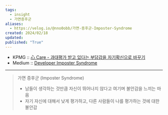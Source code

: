```yaml
---
tags:
  - insight
  - 가면증후군
aliases:
  - https://velog.io/@nno0obb/가면-증후군-Imposter-Syndrome
created: 2024/02/18
updated: 
published: "True"
---
```


- KPMG :: [心 Care - 과대평가 받고 있다는 부담감을 자기확신으로 바꾸기](https://kpmg.com/kr/ko/home/newsletter-channel/202302/mind-care.html)
- Medium :: [Developer Imposter Syndrome](https://blog.lemonbase.team/developer-imposter-syndrome-153f4d94c5d8)

---

> 가면 증후군 (Imposter Syndrome)
> - 남들이 생각하는 것만큼 자신이 뛰어나지 않다고 여기며 불안감을 느끼는 마음
> - 자기 자신에 대해서 낮게 평가하고, 다른 사람들이 나를 평가하는 것에 대한 불안감
